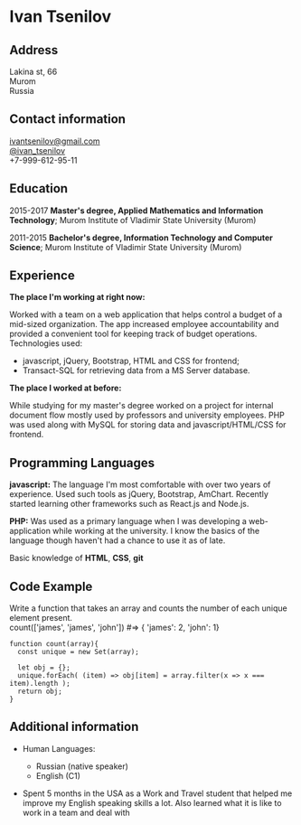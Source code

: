 Ivan Tsenilov
============

Address
--------- 
Lakina st, 66                       
Murom                               
Russia                              
  

Contact information
---------

ivantsenilov@gmail.com              
[@ivan_tsenilov](https://instagram.com/ivan_tsenilov)               
+7-999-612-95-11            


Education
---------

2015-2017 
**Master's degree, Applied Mathematics and Information Technology**; Murom Institute 
	of Vladimir State University (Murom)


2011-2015 
**Bachelor's degree, Information Technology and Computer Science**; Murom Institute
	of Vladimir State University (Murom)



Experience
----------

**The place I'm working at right now:**

Worked with a team on a web application that helps control a budget of 
a mid-sized organization. The app increased employee accountability and 
provided a convenient tool for keeping track of budget operations.
Technologies used: 
* javascript, jQuery, Bootstrap, HTML and CSS for frontend;
* Transact-SQL for retrieving data from a MS Server database.

**The place I worked at before:**

While studying for my master's degree worked on a project for 
internal document flow mostly used by professors and university 
employees. PHP was used along with MySQL for storing data and 
javascript/HTML/CSS for frontend.

Programming Languages
----------

**javascript:** The language I'm most comfortable with over two years 
    of experience. Used such tools as jQuery, Bootstrap, AmChart. Recently 
    started learning other frameworks such as React.js and Node.js.

**PHP:** Was used as a primary language when I was developing a web-application
    while working at the university. I know the basics of the language though haven't 
    had a chance to use it as of late.

Basic knowledge of **HTML**, **CSS**, **git**


Code Example
----------

Write a function that takes an array and counts the number of each unique element present.  
count(['james', 'james', 'john'])  #=>  { 'james': 2, 'john': 1}
```
function count(array){
  const unique = new Set(array);
  
  let obj = {};
  unique.forEach( (item) => obj[item] = array.filter(x => x === item).length );
  return obj;
}
```

Additional information
----------------------------------------

* Human Languages:
     * Russian (native speaker)
     * English (C1)

* Spent 5 months in the USA as a Work and Travel student that helped me improve
  my English speaking skills a lot. Also learned what it is like to work in a team
  and deal with  
